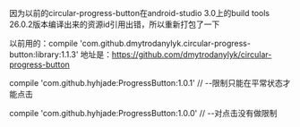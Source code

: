 
因为以前的circular-progress-button在android-studio 3.0上的build tools 26.0.2版本编译出来的资源id引用出错，所以重新打包了一下

以前用的：compile 'com.github.dmytrodanylyk.circular-progress-button:library:1.1.3' 
地址是：https://github.com/dmytrodanylyk/circular-progress-button


compile 'com.github.hyhjade:ProgressButton:1.0.1' // --限制只能在平常状态才能点击

compile 'com.github.hyhjade:ProgressButton:1.0.0' // --对点击没有做限制
